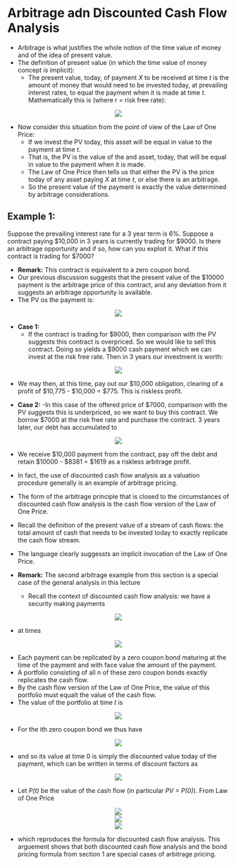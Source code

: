 # Arbitrage adn Discounted Cash Flow Analysis
- Arbitrage is what justifies the whole notion of the time value of money and of the idea of present value.
- The definition of present value (in which the time value of money concept is implicit):
  - The present value, today, of payment _X_ to be received at time _t_ is the amount of money that would need to be invested today, at prevailing interest rates, to equal the payment when it is made at time _t_. Mathematically this is (where r = risk free rate):

<p align="center">
<img src="https://render.githubusercontent.com/render/math?math=PV = e^{-rt}X">
</p> 

- Now consider this situation from the point of view of the Law of One Price:
  - If we invest the PV today, this asset will be equal in value to the payment at time _t_.
  - That is, the PV is the value of the and asset, today, that will be equal in value to the payment when it is made.
  - The Law of One Price then tells us that either the PV is the price today of any asset paying _X_ at time _t_, or else there is an arbitrage.
  - So the present value of the payment is exactly the value determined by arbitrage considerations.

## Example 1:
Suppose the prevailing interest rate for a 3 year term is 6%. Suppose a contract paying $10,000 in 3 years is currently trading for $9000. Is there an arbitrage opportunity and if so, how can you exploit it. What if this contract is trading for $7000?
- __Remark:__ This contract is equivalent to a zero coupon bond.
- Our previous discussion suggests that the present value of the $10000 payment is the arbitrage price of this contract, and any deviation from it suggests an arbitrage opportunity is available.
- The PV os the payment is:

<p align="center">
<img src="https://render.githubusercontent.com/render/math?math=PV = e^{-0.06 \ times 3}(10000) = 8353">
</p>

- __Case 1:__
  - If the contract is trading for $9000, then comparison with the PV suggests this contract is overpriced. So we would like to sell this contract. Doing so yields a $9000 cash payment which we can invest at the risk free rate. Then in 3 years our investment is worth:

<p align="center">
<img src="https://render.githubusercontent.com/render/math?math=e^{0.06 \times 3}(9000) = 10775">
</p>

  - We may then, at this time, pay out our $10,000 obligation, clearing of a profit of $10,775 - $10,000 = $775. This is riskless profit.

- __Case 2:__
    -In this case of the offered price of $7000, comparison with the PV suggests this is underpriced, so we want to buy this contract. We borrow $7000 at the risk free rate and purchase the contract. 3 years later, our debt has accumulated to 

<p align="center">
<img src="https://render.githubusercontent.com/render/math?math=e^{0.06 \times 3}(7000) = 8381">
</p>

  - We receive $10,000 payment from the contract, pay off the debt and retain $10000 - $8381 = $1619 as a riskless arbitrage profit.

- In fact, the use of discounted cash flow analysis as a valuation procedure generally is an example of arbitrage pricing.
- The form of the arbitrage principle that is closed to the circumstances of discounted cash flow analysis is the cash flow version of the Law of One Price.
- Recall the definition of the present value of a stream of cash flows: the total amount of cash that needs to be invested today to exactly replicate the cash flow stream.
- The language clearly suggessts an implicit invocation of the Law of One Price.
- __Remark:__ The second arbitrage example from this section is a special case of the general analysis in this lecture
  - Recall the context of discounted cash flow analysis: we have a security making payments

<p align="center">
<img src="https://render.githubusercontent.com/render/math?math=c_1, c_2, \cdots , c_n">
</p>

  - at times

<p align="center">
<img src="https://render.githubusercontent.com/render/math?math=t_1, t_2, \cdots , c_n">
</p>

  - Each payment can be replicated by a zero coupon bond maturing at the time of the payment and with face value the amount of the payment.
  - A portfolio consisting of all _n_ of these zero coupon bonds exactly replicates the cash flow.
  - By the cash flow version of the Law of One Price, the value of this portfolio must equalt the value of the cash flow.
  - The value of the portfolio at time _t_ is

<p align="center">
<img src="https://render.githubusercontent.com/render/math?math=V(t) = \sum_{i=1}^{n} Z_i(t)">
</p>

  - For the ith zero coupon bond we thus have

<p align="center">
<img src="https://render.githubusercontent.com/render/math?math=Z_i(t) = c_i">
</p>

  - and so its value at time 0 is simply the discounted value today of the payment, which can be written in terms of discount factors as

<p align="center">
<img src="https://render.githubusercontent.com/render/math?math=Z_i(0) = d(t_i)c_i">
</p>

  - Let _P(t)_ be the value of the cash flow (in particular _PV = P(0)_). From Law of One Price

<p align="center">
<img src="https://render.githubusercontent.com/render/math?math=P(0) = V(0)"><br>
  <img src="https://render.githubusercontent.com/render/math?math==\sum_{i=1}{n}Z_i(0)"><br>
  <img src="https://render.githubusercontent.com/render/math?math==\sum{i=1}{n}d(t_i)c_i">
</p>

  - which reproduces the formula for discounted cash flow analysis. This arguement shows that both discounted cash flow analysis and the bond pricing formula from section 1 are special cases of arbitrage pricing.

